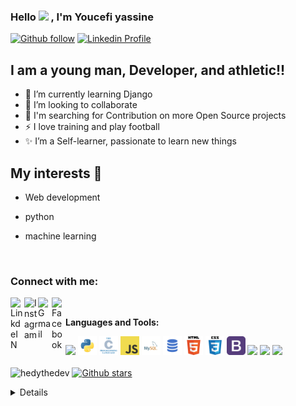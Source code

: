 ### Hello <img src="https://media.giphy.com/media/hvRJCLFzcasrR4ia7z/giphy.gif" width="25px"> , I'm Youcefi yassine

<a href="https://github.com/yani27"><img src="https://img.shields.io/badge/follow-%23100000.svg?&style=for-the-badge&logo=github&logoColor=white" alt="Github follow"/></a>
<a href="https://www.linkedin.com/in/yassine-youcefi-1392b1120/"><img src="https://img.shields.io/badge/linkedin-%230077B5.svg?&style=for-the-badge&logo=linkedin&logoColor=white" alt="Linkedin Profile"/></a> &nbsp;

## I am a young man, Developer, and athletic!!

- 🔭 I’m currently learning Django
- 👯 I’m looking to collaborate
- 🥅 I'm searching for Contribution on more Open Source projects
- ⚡ I love training and play football
- ✨ I’m a Self-learner, passionate to learn new things

## My interests 💙

- Web development
- python
- machine learning

  <br/>

### Connect with me:

<a target="_blank" href="https://www.linkedin.com/in/yassine-youcefi-1392b1120/">
  <img align="left" alt="LinkdeIN" width="22px" src="https://cdn.jsdelivr.net/npm/simple-icons@v3/icons/linkedin.svg" />
</a>

<a target="_blank" href="https://www.instagram.com/youcefi_yani/">
  <img align="left" alt="Instagram" width="22px" src="https://cdn.jsdelivr.net/npm/simple-icons@v3/icons/instagram.svg" />
</a>

<a target="_blank" href="mailto:yanilacamora@gmail.com">
  <img align="left" alt="Gmail" width="22px" src="https://cdn.jsdelivr.net/npm/simple-icons@v3/icons/gmail.svg" />
</a>
<a target="_blank" href="https://www.facebook.com/yani.capital/">
  <img align="left" alt="Facebook" width="22px" src="https://cdn.jsdelivr.net/npm/simple-icons@v3/icons/facebook.svg" />
</a>

<br/>

**Languages and Tools:**

<code><img height="30" src="https://simpleicons.org/icons/java.svg"></code>
<code><img height="30" src="https://raw.githubusercontent.com/github/explore/80688e429a7d4ef2fca1e82350fe8e3517d3494d/topics/python/python.png"></code>
<code><img height="30" src="https://raw.githubusercontent.com/github/explore/80688e429a7d4ef2fca1e82350fe8e3517d3494d/topics/c/c.png"></code>
<code><img height="30" src="https://raw.githubusercontent.com/github/explore/80688e429a7d4ef2fca1e82350fe8e3517d3494d/topics/javascript/javascript.png"></code>
<code><img height="30" src="https://raw.githubusercontent.com/github/explore/80688e429a7d4ef2fca1e82350fe8e3517d3494d/topics/mysql/mysql.png"></code>
<code><img height="30" src="https://raw.githubusercontent.com/github/explore/80688e429a7d4ef2fca1e82350fe8e3517d3494d/topics/sql/sql.png"></code>
<code><img height="30" src="https://raw.githubusercontent.com/github/explore/80688e429a7d4ef2fca1e82350fe8e3517d3494d/topics/html/html.png"></code>
<code><img height="30" src="https://raw.githubusercontent.com/github/explore/80688e429a7d4ef2fca1e82350fe8e3517d3494d/topics/css/css.png"></code>
<code><img height="30" src="https://raw.githubusercontent.com/github/explore/80688e429a7d4ef2fca1e82350fe8e3517d3494d/topics/bootstrap/bootstrap.png"></code>
<code><img height="30" src="https://devicon.dev/devicon.git/icons/photoshop/photoshop-plain.svg"></code>
<code><img height="30" src="https://simpleicons.org/icons/adobexd.svg"></code>
<code><img height="30" src="https://devicon.dev/devicon.git/icons/visualstudio/visualstudio-plain.svg"></code>
<br/>
<br/>
<img src="https://komarev.com/ghpvc/?username=sushmithas99" alt="hedythedev"/>
<a href="https://github.com/sushmithas99"><img src="https://img.shields.io/github/stars/sushmithas99?color=blue&style=flat-box&logo=github" alt="Github stars"/></a>

<details>
     <br/>
